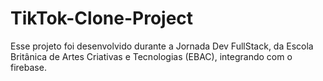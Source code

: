 # TikTok-Clone-Project
Esse projeto foi desenvolvido durante a Jornada Dev FullStack, da Escola Britânica de Artes Criativas e Tecnologias (EBAC), integrando com o firebase.
